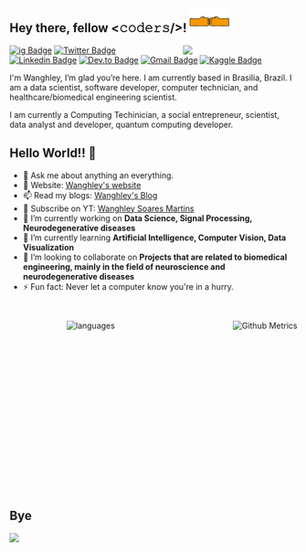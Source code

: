 <h2 vertical-align="middle"> Hey there, fellow <𝚌𝚘𝚍𝚎𝚛𝚜/>! <img src="https://raw.githubusercontent.com/Wanghley/wanghley/master/Secret-Handshake_final.gif" width="70px"></h2>

<img align='right' src='https://user-images.githubusercontent.com/5713670/87202985-820dcb80-c2b6-11ea-9f56-7ec461c497c3.gif' width='200"'>

[![ig Badge](https://img.shields.io/badge/@wanghley-%23E4405F.svg?&style=flat-square&logo=instagram&logoColor=white&link=https://instagram.com/wanghley)](https://instagram.com/wanghley) [![Twitter Badge](https://img.shields.io/badge/-@wanghley-1ca0f1?style=flat-square&labelColor=1ca0f1&logo=twitter&logoColor=white&link=https://twitter.com/wanghley)](https://twitter.com/wanghley) [![Linkedin Badge](https://img.shields.io/badge/-wanghley-blue?style=flat-square&logo=Linkedin&logoColor=white&link=https://www.linkedin.com/in/wanghley/)](https://www.linkedin.com/in/wanghley/) [![Dev.to Badge](https://img.shields.io/badge/wanghley-000000?&style=flat-square&logo=dev.to&logoColor=white&link=https://dev.to/wanghley)](https://dev.to/wanghley)
[![Gmail Badge](https://img.shields.io/badge/-wanghleys@gmail.com-c14438?style=flat-square&logo=Gmail&logoColor=white&link=mailto:wanghleys@gmail.com)](mailto:wanghleys@gmail.com) [![Kaggle Badge](https://img.shields.io/badge/-wanghley-008ABC?style=flat-square&logo=kaggle&logoColor=white&link=https://www.kaggle.com/wanghley)](https://www.kaggle.com/wanghley)

I'm Wanghley, I’m glad you’re here. I am currently based in Brasilia, Brazil. I am a data scientist, software developer, computer technician, and healthcare/biomedical engineering scientist. 

I am currently a Computing Techinician, a social entrepreneur, scientist, data analyst and developer, quantum computing developer. 

<!--## 👯 Communities
* Underground DEVs execute leader
* U.S. Embassy in Brazil Alumni 
* Projeto Globalizando mentee

## ⚡ Technologies
Talk to me about
- Front-end development using **HTML, Javascript, CSS, Bootstrap, React, Angular**(learning)
- Backend development using **Flask, Django, node.JS, GO** (Still learning)
- Robust full-stack system design implementation
- Desktop application development using **Flutter, JavaFX, PyQt5**(Still learning)
- Mobile application development using **Flutter, Kotlin, React Native**
- Creating scalable cloud architecture using **AWS Cloud, Google Cloud, IBM Cloud**
- Solving Data structure and algorithm questions in **Java, Python and R** 
-->

## Hello World!! 🤔
- 💬 Ask me about anything an everything.
- 🎯 Website: [Wanghley's website](https://wanghley.com)
- 📫 Read my blogs: [Wanghley's Blog](https://wanghley.com/blog)
- 🔔 Subscribe on YT: [Wanghley Soares Martins](https://www.youtube.com/channel/UC4LC--P0TKC7aHe6Or5tRtg)
- 🔭 I’m currently working on **Data Science, Signal Processing, Neurodegenerative diseases**
- 🌱 I’m currently learning **Artificial Intelligence, Computer Vision, Data Visualization**
- 👯 I’m looking to collaborate on **Projects that are related to biomedical engineering, mainly in the field of neuroscience and neurodegenerative diseases**
- ⚡ Fun fact: Never let a computer know you're in a hurry.

<!--![Wanghley's github stats](https://github-readme-stats.vercel.app/api?username=wanghley&show_icons=true)-->

<br>
<p style="display: flex; flex-direction: row; justify-content: space-between;">
  <img height="250" style="padding-left: 100px;" alt="languages" src="https://github-readme-stats.vercel.app/api/top-langs/?username=wanghley&layout=compact&langs_count=10">
  <img height="300" src="https://metrics.lecoq.io/wanghley" alt="Github Metrics">
</p>

## Bye

![](https://komarev.com/ghpvc/?username=wanghley&label=📈+You+are+visitor+number&color=green)

<!--<p align=center><img src="https://raw.githubusercontent.com/MartinHeinz/MartinHeinz/master/wave.gif" width="80px">-->
  
<!--![footer](https://capsule-render.vercel.app/api?type=wave&color=d3d3d3&height=180&width=100&section=footer&text=&lsaquo;&rsaquo;%20Thanks%20for%20watching%20my%20profile%20&lsaquo;/&rsaquo;&fontSize=20&fontAlign=50&fontColor=000000)-->
  


<!--
**Wanghley/wanghley** is a ✨ _special_ ✨ repository because its `README.md` (this file) appears on your GitHub profile.

Here are some ideas to get you started:

- 🔭 I’m currently working on ...
- 🌱 I’m currently learning ...
- 👯 I’m looking to collaborate on ...
- 🤔 I’m looking for help with ...
- 💬 Ask me about ...
- 📫 How to reach me: ...
- 😄 Pronouns: ...
- ⚡ Fun fact: ...
-->
